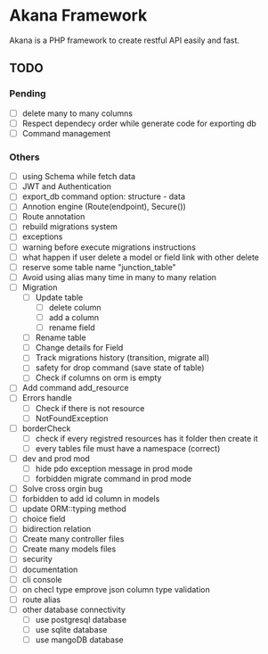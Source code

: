 # Akana Framework

Akana is a PHP framework to create restful API easily and fast.

## TODO

### Pending

- [ ] delete many to many columns
- [ ] Respect dependecy order while generate code for exporting db
- [ ] Command management

### Others

- [ ] using Schema while fetch data
- [ ] JWT and Authentication
- [ ] export_db command option: structure - data
- [ ] Annotion engine (Route(endpoint), Secure())
- [ ] Route annotation
- [ ] rebuild migrations system
- [ ] exceptions
- [ ] warning before execute migrations instructions
- [ ] what happen if user delete a model or field link with other delete
- [ ] reserve some table name "junction_table"
- [ ] Avoid using alias many time in many to many relation
- [ ] Migration
  - [ ] Update table
    - [ ] delete column
    - [ ] add a column
    - [ ] rename field
  - [ ] Rename table
  - [ ] Change details for Field
  - [ ] Track migrations history (transition, migrate all)
  - [ ] safety for drop command (save state of table)
  - [ ] Check if columns on orm is empty
- [ ] Add command add_resource
- [ ] Errors handle
  - [ ] Check if there is not resource
  - [ ] NotFoundException
- [ ] borderCheck
  - [ ] check if every registred resources has it folder then create it
  - [ ] every tables file must have a namespace (correct)
- [ ] dev and prod mod
  - [ ] hide pdo exception message in prod mode
  - [ ] forbidden migrate command in prod mode
- [ ]  Solve cross orgin bug
- [ ] forbidden to add id column in models
- [ ] update ORM::typing method
- [ ] choice field
- [ ] bidirection relation
- [ ] Create many controller files
- [ ] Create many models files
- [ ] security
- [ ] documentation
- [ ] cli console
- [ ] on checl type emprove json column type validation
- [ ] route alias
- [ ] other database connectivity
  - [ ] use postgresql database
  - [ ] use sqlite database
  - [ ] use mangoDB database
